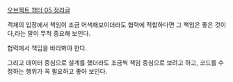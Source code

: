 [오브젝트 챕터 05 정리글](https://yatta.tistory.com/entry/%EC%98%A4%EB%B8%8C%EC%A0%9D%ED%8A%B8-%EC%B1%95%ED%84%B0-05-%EC%B1%85%EC%9E%84-%ED%95%A0%EB%8B%B9%ED%95%98%EA%B8%B0)

객체의 입장에서 책임이 조금 어색해보이더라도 협력에 적합하다면 그 책임은 좋은 것이다,라는 말이 무척 중요해 보인다.

협력에서 책임을 바라봐야 한다.



그리고 데이터 중심으로 설계를 했더라도 조금씩 책임 중심으로 보려고 하고, 코드를 수정하는 행위가 꼭 필요하고 좋아 보인다.